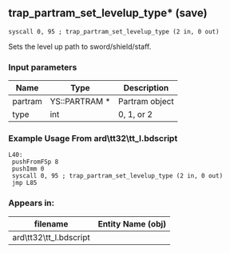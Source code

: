 ## trap_partram_set_levelup_type* (save)

`syscall 0, 95 ; trap_partram_set_levelup_type (2 in, 0 out)`

Sets the level up path to sword/shield/staff.

### Input parameters
| Name | Type | Description
|------|------|------------
| partram   | YS::PARTRAM *   | Partram object
| type   | int   | 0, 1, or 2


### Example Usage From ard\tt32\tt_l.bdscript
```plaintext
L40:
 pushFromFSp 8
 pushImm 0
 syscall 0, 95 ; trap_partram_set_levelup_type (2 in, 0 out)
 jmp L85
```


### Appears in:
| filename | Entity Name (obj)
|----------|-------------
| ard\tt32\tt_l.bdscript       |           



